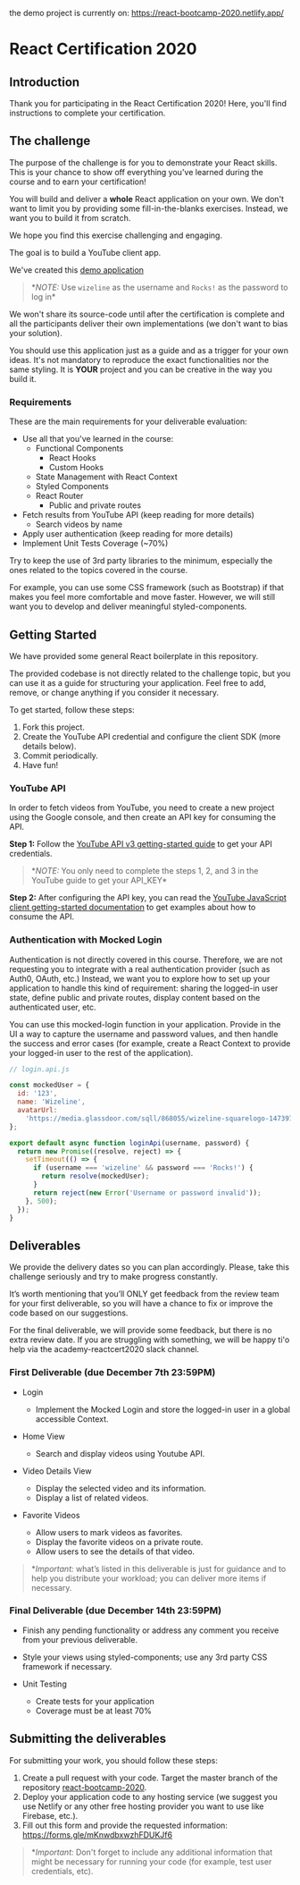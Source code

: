 the demo project is currently on: https://react-bootcamp-2020.netlify.app/
# React Certification 2020

## Introduction

Thank you for participating in the React Certification 2020! Here, you'll find instructions to complete your certification.

## The challenge

The purpose of the challenge is for you to demonstrate your React skills. This is your chance to show off everything you've learned during the course and to earn your certification!

You will build and deliver a **whole** React application on your own. We don't want to limit you by providing some fill-in-the-blanks exercises. Instead, we want you to build it from scratch. 

We hope you find this exercise challenging and engaging.

The goal is to build a YouTube client app.

We've created this [demo application](https://react-bootcamp-wizeline.netlify.app/)

> \*_NOTE:_ Use `wizeline` as the username and `Rocks!` as the password to log in\*

We won't share its source-code until after the certification is complete and all the participants deliver their own implementations (we don't want to bias your solution).

You should use this application just as a guide and as a trigger for your own ideas. It's not mandatory to reproduce the exact functionalities nor the same styling. It is **YOUR** project and you can be creative in the way you build it.

### Requirements

These are the main requirements for your deliverable evaluation:

- Use all that you've learned in the course:
  - Functional Components
    - React Hooks
    - Custom Hooks
  - State Management with React Context
  - Styled Components
  - React Router
    - Public and private routes
- Fetch results from YouTube API (keep reading for more details)
  - Search videos by name
- Apply user authentication (keep reading for more details)
- Implement Unit Tests Coverage (~70%)

Try to keep the use of 3rd party libraries to the minimum, especially the ones related to the topics covered in the course.

For example, you can use some CSS framework (such as Bootstrap) if that makes you feel more comfortable and move faster. However, we will still want you to develop and deliver meaningful styled-components.

## Getting Started

We have provided some general React boilerplate in this repository.

The provided codebase is not directly related to the challenge topic, but you can use it as a guide for structuring your application. Feel free to add, remove, or change anything if you consider it necessary.

To get started, follow these steps:

1. Fork this project.
1. Create the YouTube API credential and configure the client SDK (more details below).
1. Commit periodically.
1. Have fun!

### YouTube API

In order to fetch videos from YouTube, you need to create a new project using the Google console, and then create an API key for consuming the API.

**Step 1:** Follow the [YouTube API v3 getting-started guide](https://developers.google.com/youtube/v3/getting-started) to get your API credentials.

> \*_NOTE:_ You only need to complete the steps 1, 2, and 3 in the YouTube guide to get your API_KEY\*

**Step 2:** After configuring the API key, you can read the [YouTube JavaScript client getting-started documentation](https://github.com/google/google-api-javascript-client/blob/master/docs/start.md) to get examples about how to consume the API.

### Authentication with Mocked Login

Authentication is not directly covered in this course. Therefore, we are not requesting you to integrate with a real authentication provider (such as Auth0, OAuth, etc.) Instead, we want you to explore how to set up your application to handle this kind of requirement: sharing the logged-in user state, define public and private routes, display content based on the authenticated user, etc.

You can use this mocked-login function in your application. Provide in the UI a way to capture the username and password values, and then handle the success and error cases (for example, create a React Context to provide your logged-in user to the rest of the application).

```javascript
// login.api.js

const mockedUser = {
  id: '123',
  name: 'Wizeline',
  avatarUrl:
    'https://media.glassdoor.com/sqll/868055/wizeline-squarelogo-1473976610815.png',
};

export default async function loginApi(username, password) {
  return new Promise((resolve, reject) => {
    setTimeout(() => {
      if (username === 'wizeline' && password === 'Rocks!') {
        return resolve(mockedUser);
      }
      return reject(new Error('Username or password invalid'));
    }, 500);
  });
}
```

## Deliverables

We provide the delivery dates so you can plan accordingly. Please, take this challenge seriously and try to make progress constantly.

It’s worth mentioning that you’ll ONLY get feedback from the review team for your first deliverable, so you will have a chance to fix or improve the code based on our suggestions.

For the final deliverable, we will provide some feedback, but there is no extra review date. If you are struggling with something, we will be happy ti'o help via the academy-reactcert2020 slack channel.

### First Deliverable (due December 7th 23:59PM)

- Login

  - Implement the Mocked Login and store the logged-in user in a global accessible Context.

- Home View

  - Search and display videos using Youtube API.

- Video Details View

  - Display the selected video and its information.
  - Display a list of related videos.

- Favorite Videos
  - Allow users to mark videos as favorites.
  - Display the favorite videos on a private route.
  - Allow users to see the details of that video.

> \*_Important:_ what’s listed in this deliverable is just for guidance and to help you distribute your workload; you can deliver more items if necessary.

### Final Deliverable (due December 14th 23:59PM)

- Finish any pending functionality or address any comment you receive from your previous deliverable.

- Style your views using styled-components; use any 3rd party CSS framework if necessary.

- Unit Testing
  - Create tests for your application
  - Coverage must be at least 70%

## Submitting the deliverables

For submitting your work, you should follow these steps:

1. Create a pull request with your code. Target the master branch of the repository [react-bootcamp-2020](https://github.com/wizelineacademy/react-bootcamp-2020).
2. Deploy your application code to any hosting service (we suggest you use Netlify or any other free hosting provider you want to use like Firebase, etc.).
3. Fill out this form and provide the requested information: https://forms.gle/mKnwdbxwzhFDUKJf6

> \*_Important:_ Don't forget to include any additional information that might be necessary for running your code (for example, test user credentials, etc).
